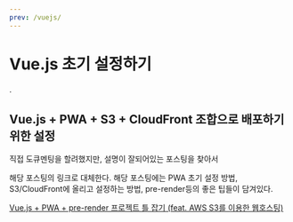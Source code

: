 ```yaml
---
prev: /vuejs/
---
```

# Vue.js 초기 설정하기
.

## Vue.js + PWA + S3 + CloudFront 조합으로 배포하기위한 설정
직접 도큐멘팅을 할려했지만, 설명이 잘되어있는 포스팅을 찾아서 

해당 포스팅의 링크로 대체한다. 해당 포스팅에는 PWA 초기 설정 방법, S3/CloudFront에 올리고 설정하는 방법, pre-render등의 좋은 팁들이 담겨있다. 

[Vue.js + PWA + pre-render 프로젝트 틀 잡기 (feat. AWS S3를 이용한 웹호스팅)](https://walkinpcm.blogspot.com/search/label/%5B015.%20Vue.js%5D)

